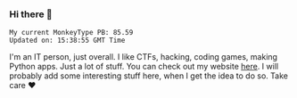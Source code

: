 ### Hi there 👋
<!-- PB START -->
```
My current MonkeyType PB: 85.59
Updated on: 15:38:55 GMT Time
```
<!-- PB END -->
I'm an IT person, just overall. I like CTFs, hacking, coding games, making Python apps. Just a lot of stuff.
You can check out my website [here](https://skill3472.github.io/).
I will probably add some interesting stuff here, when I get the idea to do so. Take care ❤️
